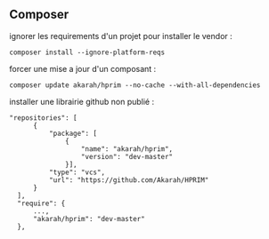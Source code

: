 ## Composer

ignorer les requirements d'un projet pour installer le vendor :


    composer install --ignore-platform-reqs

forcer une mise a jour d'un composant :


    composer update akarah/hprim --no-cache --with-all-dependencies

installer une librairie github non publié :


    "repositories": [
          {
              "package": [
                  {
                      "name": "akarah/hprim",
                      "version": "dev-master"
                  }],
              "type": "vcs",
              "url": "https://github.com/Akarah/HPRIM"
          }
      ],
      "require": {
          ...,
          "akarah/hprim": "dev-master"
      },
